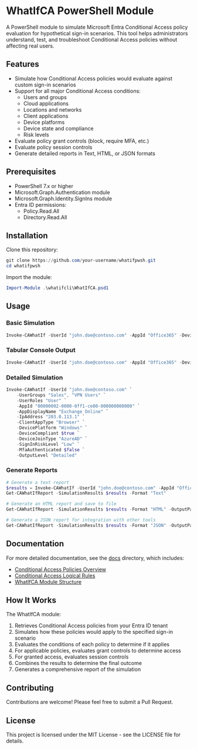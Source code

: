 # WhatIfCA PowerShell Module

A PowerShell module to simulate Microsoft Entra Conditional Access policy evaluation for hypothetical sign-in scenarios. This tool helps administrators understand, test, and troubleshoot Conditional Access policies without affecting real users.

## Features

- Simulate how Conditional Access policies would evaluate against custom sign-in scenarios
- Support for all major Conditional Access conditions:
  - Users and groups
  - Cloud applications
  - Locations and networks
  - Client applications
  - Device platforms
  - Device state and compliance
  - Risk levels
- Evaluate policy grant controls (block, require MFA, etc.)
- Evaluate policy session controls
- Generate detailed reports in Text, HTML, or JSON formats

## Prerequisites

- PowerShell 7.x or higher
- Microsoft.Graph.Authentication module
- Microsoft.Graph.Identity.SignIns module
- Entra ID permissions:
  - Policy.Read.All
  - Directory.Read.All

## Installation

Clone this repository:

```powershell
git clone https://github.com/your-username/whatifpwsh.git
cd whatifpwsh
```

Import the module:

```powershell
Import-Module .\whatifcli\WhatIfCA.psd1
```

## Usage

### Basic Simulation

```powershell
Invoke-CAWhatIf -UserId "john.doe@contoso.com" -AppId "Office365" -DevicePlatform "Windows"
```

### Tabular Console Output

```powershell
Invoke-CAWhatIf -UserId "john.doe@contoso.com" -AppId "Office365" -DevicePlatform "Windows" -OutputLevel "Table"
```

### Detailed Simulation

```powershell
Invoke-CAWhatIf -UserId "john.doe@contoso.com" `
    -UserGroups "Sales", "VPN Users" `
    -UserRoles "User" `
    -AppId "00000002-0000-0ff1-ce00-000000000000" `
    -AppDisplayName "Exchange Online" `
    -IpAddress "203.0.113.1" `
    -ClientAppType "Browser" `
    -DevicePlatform "Windows" `
    -DeviceCompliant $true `
    -DeviceJoinType "AzureAD" `
    -SignInRiskLevel "Low" `
    -MfaAuthenticated $false `
    -OutputLevel "Detailed"
```

### Generate Reports

```powershell
# Generate a text report
$results = Invoke-CAWhatIf -UserId "john.doe@contoso.com" -AppId "Office365"
Get-CAWhatIfReport -SimulationResults $results -Format "Text"

# Generate an HTML report and save to file
Get-CAWhatIfReport -SimulationResults $results -Format "HTML" -OutputPath "C:\Reports\CA-WhatIf-Report.html"

# Generate a JSON report for integration with other tools
Get-CAWhatIfReport -SimulationResults $results -Format "JSON" -OutputPath "C:\Reports\CA-WhatIf-Report.json"
```

## Documentation

For more detailed documentation, see the [docs](./docs) directory, which includes:

- [Conditional Access Policies Overview](docs/ConditionalAccessPolicies.md)
- [Conditional Access Logical Rules](docs/ConditionalAccessLogicalRules.md)
- [WhatIfCA Module Structure](docs/ConditionalAccessWhatIfModule.md)

## How It Works

The WhatIfCA module:

1. Retrieves Conditional Access policies from your Entra ID tenant
2. Simulates how these policies would apply to the specified sign-in scenario
3. Evaluates the conditions of each policy to determine if it applies
4. For applicable policies, evaluates grant controls to determine access
5. For granted access, evaluates session controls
6. Combines the results to determine the final outcome
7. Generates a comprehensive report of the simulation

## Contributing

Contributions are welcome! Please feel free to submit a Pull Request.

## License

This project is licensed under the MIT License - see the LICENSE file for details.
